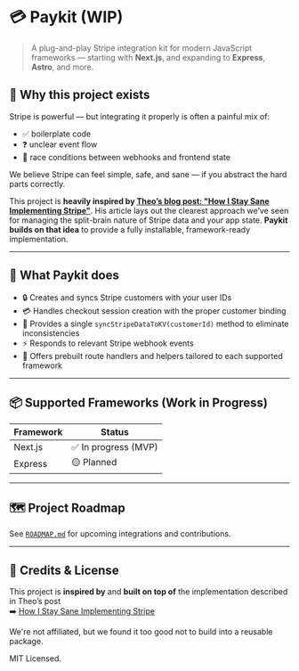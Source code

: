 
# 💳 Paykit (WIP)

> A plug-and-play Stripe integration kit for modern JavaScript frameworks — starting with **Next.js**, and expanding to **Express**, **Astro**, and more.

## 🧠 Why this project exists

Stripe is powerful — but integrating it properly is often a painful mix of:
- ✅ boilerplate code
- ❓ unclear event flow
- 🤯 race conditions between webhooks and frontend state

We believe Stripe can feel simple, safe, and sane — if you abstract the hard parts correctly.

This project is **heavily inspired by [Theo’s blog post: "How I Stay Sane Implementing Stripe"](https://github.com/t3dotgg/stripe-sane-setup)**. His article lays out the clearest approach we’ve seen for managing the split-brain nature of Stripe data and your app state. **Paykit builds on that idea** to provide a fully installable, framework-ready implementation.

---

## 🚀 What Paykit does

- 🔒 Creates and syncs Stripe customers with your user IDs
- 💳 Handles checkout session creation with the proper customer binding
- 🔁 Provides a single `syncStripeDataToKV(customerId)` method to eliminate inconsistencies
- ⚡ Responds to relevant Stripe webhook events
- 🧱 Offers prebuilt route handlers and helpers tailored to each supported framework

---

## 📦 Supported Frameworks (Work in Progress)

| Framework     | Status      |
|---------------|-------------|
| Next.js       | ✅ In progress (MVP) |
| Express       | 🟡 Planned    |

---

## 🗺️ Project Roadmap

See [`ROADMAP.md`](./ROADMAP.md) for upcoming integrations and contributions.

---

## 📜 Credits & License

This project is **inspired by** and **built on top of** the implementation described in Theo’s post  
➡️ [How I Stay Sane Implementing Stripe](https://github.com/t3dotgg/stripe-sane-setup)

We're not affiliated, but we found it too good not to build into a reusable package.

MIT Licensed.


